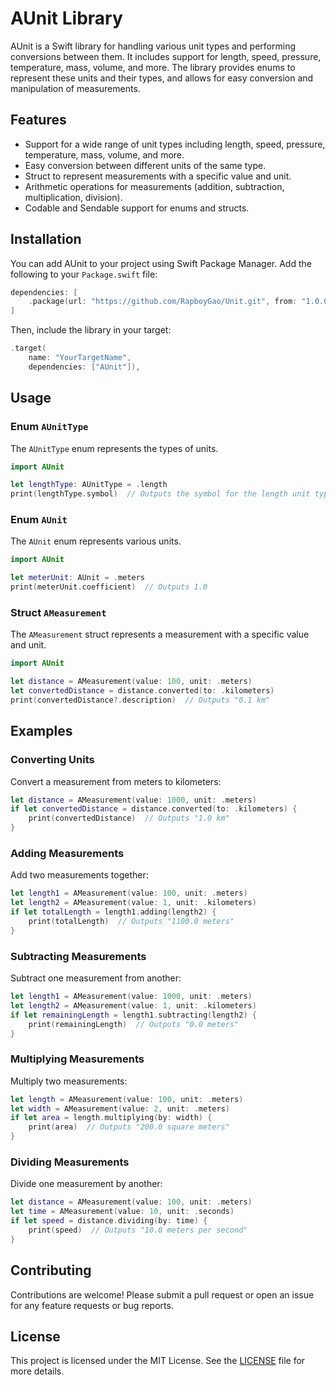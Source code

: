 # AUnit Library

AUnit is a Swift library for handling various unit types and performing conversions between them. It includes support for length, speed, pressure, temperature, mass, volume, and more. The library provides enums to represent these units and their types, and allows for easy conversion and manipulation of measurements.

## Features

- Support for a wide range of unit types including length, speed, pressure, temperature, mass, volume, and more.
- Easy conversion between different units of the same type.
- Struct to represent measurements with a specific value and unit.
- Arithmetic operations for measurements (addition, subtraction, multiplication, division).
- Codable and Sendable support for enums and structs.

## Installation

You can add AUnit to your project using Swift Package Manager. Add the following to your `Package.swift` file:

```swift
dependencies: [
    .package(url: "https://github.com/RapboyGao/Unit.git", from: "1.0.0")
]
```

Then, include the library in your target:

```swift
.target(
    name: "YourTargetName",
    dependencies: ["AUnit"]),
```

## Usage

### Enum `AUnitType`

The `AUnitType` enum represents the types of units.

```swift
import AUnit

let lengthType: AUnitType = .length
print(lengthType.symbol)  // Outputs the symbol for the length unit type
```

### Enum `AUnit`

The `AUnit` enum represents various units.

```swift
import AUnit

let meterUnit: AUnit = .meters
print(meterUnit.coefficient)  // Outputs 1.0
```

### Struct `AMeasurement`

The `AMeasurement` struct represents a measurement with a specific value and unit.

```swift
import AUnit

let distance = AMeasurement(value: 100, unit: .meters)
let convertedDistance = distance.converted(to: .kilometers)
print(convertedDistance?.description)  // Outputs "0.1 km"
```

## Examples

### Converting Units

Convert a measurement from meters to kilometers:

```swift
let distance = AMeasurement(value: 1000, unit: .meters)
if let convertedDistance = distance.converted(to: .kilometers) {
    print(convertedDistance)  // Outputs "1.0 km"
}
```

### Adding Measurements

Add two measurements together:

```swift
let length1 = AMeasurement(value: 100, unit: .meters)
let length2 = AMeasurement(value: 1, unit: .kilometers)
if let totalLength = length1.adding(length2) {
    print(totalLength)  // Outputs "1100.0 meters"
}
```

### Subtracting Measurements

Subtract one measurement from another:

```swift
let length1 = AMeasurement(value: 1000, unit: .meters)
let length2 = AMeasurement(value: 1, unit: .kilometers)
if let remainingLength = length1.subtracting(length2) {
    print(remainingLength)  // Outputs "0.0 meters"
}
```

### Multiplying Measurements

Multiply two measurements:

```swift
let length = AMeasurement(value: 100, unit: .meters)
let width = AMeasurement(value: 2, unit: .meters)
if let area = length.multiplying(by: width) {
    print(area)  // Outputs "200.0 square meters"
}
```

### Dividing Measurements

Divide one measurement by another:

```swift
let distance = AMeasurement(value: 100, unit: .meters)
let time = AMeasurement(value: 10, unit: .seconds)
if let speed = distance.dividing(by: time) {
    print(speed)  // Outputs "10.0 meters per second"
}
```

## Contributing

Contributions are welcome! Please submit a pull request or open an issue for any feature requests or bug reports.

## License

This project is licensed under the MIT License. See the [LICENSE](LICENSE) file for more details.
